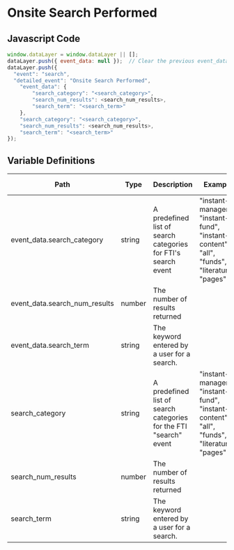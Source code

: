 # Onsite Search Performed

### 

## Javascript Code
```js
window.dataLayer = window.dataLayer || [];
dataLayer.push({ event_data: null });  // Clear the previous event_data object.
dataLayer.push({
  "event": "search",
  "detailed_event": "Onsite Search Performed",
    "event_data": {
        "search_category": "<search_category>",
        "search_num_results": <search_num_results>,
        "search_term": "<search_term>"
    },
    "search_category": "<search_category>",
    "search_num_results": <search_num_results>,
    "search_term": "<search_term>"
});
```

## Variable Definitions

|Path|Type|Description|Example|Pattern|Min Length|Max Length|Minimum|Maximum|Multiple Of|
| --- | --- | --- | --- | --- | --- | --- | --- | --- | --- |
|event_data.search_category|string|A predefined list of search categories for FTI's search event|"instant-manager", "instant-fund", "instant-content", "all", "funds", "literature", "pages"|||||||
|event_data.search_num_results|number|The number of results returned||||||||
|event_data.search_term|string|The keyword entered by a user for a search.||||||||
|search_category|string|A predefined list of search categories for the FTI "search" event|"instant-manager", "instant-fund", "instant-content", "all", "funds", "literature", "pages"|||||||
|search_num_results|number|The number of results returned||||||||
|search_term|string|The keyword entered by a user for a search.||||||||




